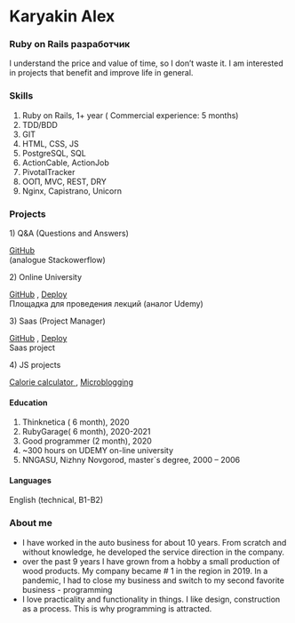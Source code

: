 # Karyakin Alex

### Ruby on Rails разработчик
I understand the price and value of time, so I don’t waste it.
I am interested in projects that benefit and improve life in general.

### Skills
1) Ruby on Rails, 1+ year ( Commercial experience: 5 months)
2) TDD/BDD 
3) GIT 
3) HTML, CSS, JS 
4) PostgreSQL, SQL
5) ActionCable, ActionJob
6) PivotalTracker
7) ООП, MVC, REST, DRY
8) Nginx, Capistrano, Unicorn

### Projects
<p> 1) Q&A (Questions and Answers) <br>

[GitHub](https://github.com/sasha370/stackoverflow)
<br>
(analogue Stackowerflow)  </p> 
<p> 2) Online University <br>
 
[GitHub](https://github.com/sasha370/universitetHQ) ,  [Deploy](https://university-hq.herokuapp.com/)  <br>
Площадка для проведения лекций (аналог Udemy)</p> 
<p> 3) Saas (Project Manager) <br> 
 
 [GitHub](https://github.com/sasha370/saas-app) ,  [Deploy](https://saas-app-sasha.herokuapp.com/) <br>
Saas project</p> 
<p> 4) JS projects <br> 
 
[ Calorie calculator ](https://github.com/sasha370/CaloriesCalculatorJS) ,  [Microblogging](https://github.com/sasha370/micropost_JS)  </p> 

#### Education
1) Thinknetica ( 6 month), 2020
1) RubyGarage( 6 month), 2020-2021
1) Good programmer (2 month), 2020
1) ~300 hours on UDEMY on-line university
1)  NNGASU, Nizhny Novgorod, master`s degree, 2000 – 2006

#### Languages
English (technical, B1-B2)

### About me
- I have worked in the auto business for about 10 years. From scratch and without knowledge, he developed the service direction in the company.
- over the past 9 years I have grown from a hobby a small production of wood products. My company became # 1 in the region in 2019. In a pandemic, I had to close my business and switch to my second favorite business - programming
- I love practicality and functionality in things. I like design, construction as a process. This is why programming is attracted.


